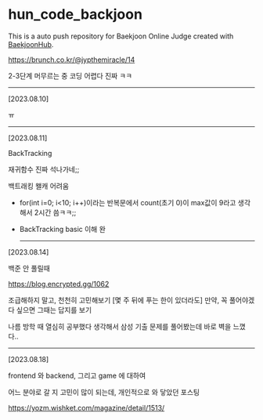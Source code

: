 # hun_code_backjoon
This is a auto push repository for Baekjoon Online Judge created with [BaekjoonHub](https://github.com/BaekjoonHub/BaekjoonHub).


https://brunch.co.kr/@jypthemiracle/14


2-3단계 머무르는 중 
코딩 어렵다 진짜 ㅋㅋ


----

[2023.08.10]

ㅠ

----



[2023.08.11]

BackTracking

재귀함수 진짜 석나가네;;

백트래킹 왤캐 어려움

* for(int i=0; i<10; i++)이라는 반복문에서 count(초기 0)이 max값이 9라고 생각해서 2시간 씀ㅋㅋ;;

* BackTracking basic 이해 완

  ---------------------


[2023.08.14]

백준 안 풀릴때

https://blog.encrypted.gg/1062

조급해하지 말고, 천천히 고민해보기
[몇 주 뒤에 푸는 한이 있더라도]
만약, 꼭 풀어야겠다 싶으면 그때는 답지를 보기

나름 방학 때 열심히 공부했다 생각해서
삼성 기출 문제를 풀어봤는데 바로 벽을 느꼈다..



-------------------------------------



[2023.08.18]

frontend 와 backend, 그리고 game 에 대하여

어느 분야로 갈 지 고민이 많이 되는데, 개인적으로 와 닿았던 포스팅

https://yozm.wishket.com/magazine/detail/1513/
